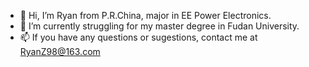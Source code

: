 - 👋 Hi, I’m Ryan from P.R.China, major in EE Power Electronics.
- 🌱 I’m currently struggling for my master degree in Fudan University.
- 📫 If you have any questions or sugestions, contact me at RyanZ98@163.com

<!---
AHtheRyan/AHtheRyan is a ✨ special ✨ repository because its `README.md` (this file) appears on your GitHub profile.
You can click the Preview link to take a look at your changes.
--->
